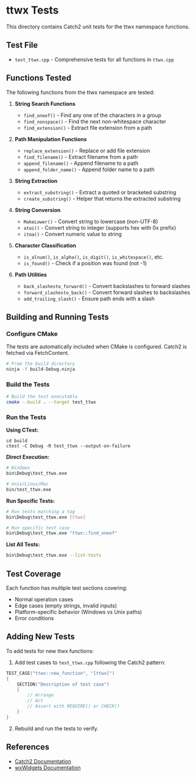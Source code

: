 # ttwx Tests

This directory contains Catch2 unit tests for the ttwx namespace functions.

## Test File

- `test_ttwx.cpp` - Comprehensive tests for all functions in `ttwx.cpp`

## Functions Tested

The following functions from the ttwx namespace are tested:

1. **String Search Functions**
   - `find_oneof()` - Find any one of the characters in a group
   - `find_nonspace()` - Find the next non-whitespace character
   - `find_extension()` - Extract file extension from a path

2. **Path Manipulation Functions**
   - `replace_extension()` - Replace or add file extension
   - `find_filename()` - Extract filename from a path
   - `append_filename()` - Append filename to a path
   - `append_folder_name()` - Append folder name to a path

3. **String Extraction**
   - `extract_substring()` - Extract a quoted or bracketed substring
   - `create_substring()` - Helper that returns the extracted substring

4. **String Conversion**
   - `MakeLower()` - Convert string to lowercase (non-UTF-8)
   - `atoi()` - Convert string to integer (supports hex with 0x prefix)
   - `itoa()` - Convert numeric value to string

5. **Character Classification**
   - `is_alnum()`, `is_alpha()`, `is_digit()`, `is_whitespace()`, etc.
   - `is_found()` - Check if a position was found (not -1)

6. **Path Utilities**
   - `back_slashesto_forward()` - Convert backslashes to forward slashes
   - `forward_slashesto_back()` - Convert forward slashes to backslashes
   - `add_trailing_slash()` - Ensure path ends with a slash

## Building and Running Tests

### Configure CMake
The tests are automatically included when CMake is configured. Catch2 is fetched via FetchContent.

```bash
# From the build directory
ninja -f build-Debug.ninja
```

### Build the Tests
```bash
# Build the test executable
cmake --build . --target test_ttwx
```

### Run the Tests

**Using CTest:**
```
cd build
ctest -C Debug -R test_ttwx --output-on-failure
```

**Direct Execution:**
```bash
# Windows
bin\Debug\test_ttwx.exe

# Unix/Linux/Mac
bin/test_ttwx.exe
```

**Run Specific Tests:**
```bash
# Run tests matching a tag
bin\Debug\test_ttwx.exe [ttwx]

# Run specific test case
bin\Debug\test_ttwx.exe "ttwx::find_oneof"
```

**List All Tests:**
```bash
bin\Debug\test_ttwx.exe --list-tests
```

## Test Coverage

Each function has multiple test sections covering:
- Normal operation cases
- Edge cases (empty strings, invalid inputs)
- Platform-specific behavior (Windows vs Unix paths)
- Error conditions

## Adding New Tests

To add tests for new ttwx functions:

1. Add test cases to `test_ttwx.cpp` following the Catch2 pattern:
```cpp
TEST_CASE("ttwx::new_function", "[ttwx]")
{
    SECTION("Description of test case")
    {
        // Arrange
        // Act
        // Assert with REQUIRE() or CHECK()
    }
}
```

2. Rebuild and run the tests to verify.

## References

- [Catch2 Documentation](https://github.com/catchorg/Catch2)
- [wxWidgets Documentation](https://docs.wxwidgets.org/)
